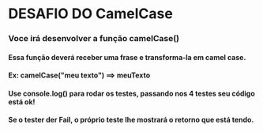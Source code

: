 # DESAFIO DO CamelCase

### Voce irá desenvolver a função camelCase()
#### Essa função deverá receber uma frase e transforma-la em camel case.
#### Ex: camelCase("meu texto") ==> meuTexto
#### Use console.log() para rodar os testes, passando nos 4 testes seu código está ok!
#### Se o tester der Fail, o próprio teste lhe mostrará o retorno que está tendo.